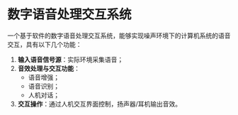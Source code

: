 # 数字语音处理交互系统

一个基于软件的数字语音处理交互系统，能够实现噪声环境下的计算机系统的语音交互，具有以下几个功能：

1. **输入语音信号源**：实际环境采集语音；
2. **音效处理与交互功能**：
    - 语音增强；
    - 语音识别；
    - 人机对话；
3. **交互操作**：通过人机交互界面控制，扬声器/耳机输出音效。